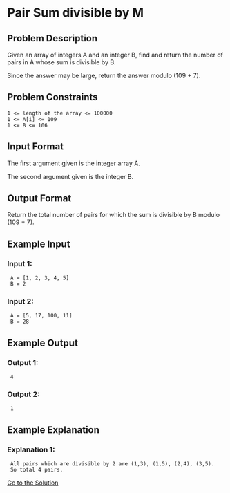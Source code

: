 # Pair Sum divisible by M

## Problem Description

Given an array of integers A and an integer B, find and return the number of pairs in A whose sum is divisible by B.

Since the answer may be large, return the answer modulo (109 + 7).

## Problem Constraints

```
1 <= length of the array <= 100000
1 <= A[i] <= 109
1 <= B <= 106
```

## Input Format

The first argument given is the integer array A.

The second argument given is the integer B.

## Output Format

Return the total number of pairs for which the sum is divisible by B modulo (109 + 7).

## Example Input

### Input 1:

```
 A = [1, 2, 3, 4, 5]
 B = 2
```

### Input 2:

```
 A = [5, 17, 100, 11]
 B = 28
```

## Example Output

### Output 1:

```
 4
```

### Output 2:

```
 1
```

## Example Explanation

### Explanation 1:

```
 All pairs which are divisible by 2 are (1,3), (1,5), (2,4), (3,5).
 So total 4 pairs.
```

[Go to the Solution](../solutions/4_pair_sum_divisible_by_M.py)
